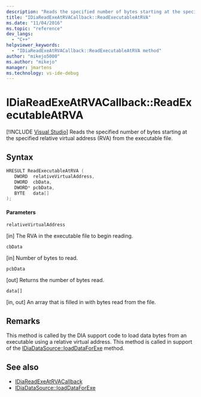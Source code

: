 ```yaml
---
description: "Reads the specified number of bytes starting at the specified relative virtual address (RVA) from the executable file."
title: "IDiaReadExeAtRVACallback::ReadExecutableAtRVA"
ms.date: "11/04/2016"
ms.topic: "reference"
dev_langs:
  - "C++"
helpviewer_keywords:
  - "IDiaReadExeAtRVACallback::ReadExecutableAtRVA method"
author: "mikejo5000"
ms.author: "mikejo"
manager: jmartens
ms.technology: vs-ide-debug
---
```

# IDiaReadExeAtRVACallback::ReadExecutableAtRVA

 [!INCLUDE [Visual Studio](~/includes/applies-to-version/vs-windows-only.md)]
Reads the specified number of bytes starting at the specified relative virtual address (RVA) from the executable file.

## Syntax

```C++
HRESULT ReadExecutableAtRVA ( 
   DWORD  relativeVirtualAddress,
   DWORD  cbData,
   DWORD* pcbData,
   BYTE   data[]
);
```

#### Parameters
 `relativeVirtualAddress`

[in] The RVA in the executable file to begin reading.

 `cbData`

[in] Number of bytes to read.

 `pcbData`

[out] Returns the number of bytes read.

 `data[]`

[in, out] An array that is filled in with bytes read from the file.

## Remarks
 This method is called by the DIA support code to load data bytes from an executable using a relative virtual address. This method is called in support of the [IDiaDataSource::loadDataForExe](../../debugger/debug-interface-access/idiadatasource-loaddataforexe.md) method.

## See also
- [IDiaReadExeAtRVACallback](../../debugger/debug-interface-access/idiareadexeatrvacallback.md)
- [IDiaDataSource::loadDataForExe](../../debugger/debug-interface-access/idiadatasource-loaddataforexe.md)

